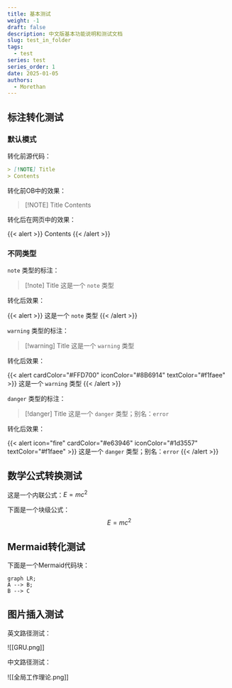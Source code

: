 ```yaml
---
title: 基本测试
weight: -1
draft: false
description: 中文版基本功能说明和测试文档
slug: test_in_folder
tags:
  - test
series: test
series_order: 1
date: 2025-01-05
authors:
  - Morethan
---
```

## 标注转化测试
### 默认模式

转化前源代码：

```md
> [!NOTE] Title
> Contents
```

转化前OB中的效果：

> [!NOTE] Title
> Contents

转化后在网页中的效果：

{{< alert >}}
Contents
{{< /alert >}}

### 不同类型

`note` 类型的标注：

> [!note] Title
> 这是一个 `note` 类型

转化后效果：

{{< alert >}}
这是一个 `note` 类型
{{< /alert >}}

`warning` 类型的标注：

> [!warning] Title
> 这是一个 `warning` 类型

转化后效果：

{{< alert cardColor="#FFD700" iconColor="#8B6914" textColor="#f1faee" >}}
这是一个 `warning` 类型
{{< /alert >}}

`danger` 类型的标注：

> [!danger] Title
> 这是一个 `danger` 类型；别名：`error`

转化后效果：

{{< alert icon="fire" cardColor="#e63946" iconColor="#1d3557" textColor="#f1faee" >}}
这是一个 `danger` 类型；别名：`error`
{{< /alert >}}

## 数学公式转换测试

这是一个内联公式：$E=mc^2$

下面是一个块级公式：
$$
E=mc^2
$$

## Mermaid转化测试

下面是一个Mermaid代码块：
```mermaid
graph LR;
A --> B;
B --> C
```

## 图片插入测试

英文路径测试：

![[GRU.png]]

中文路径测试：

![[全局工作理论.png]]

